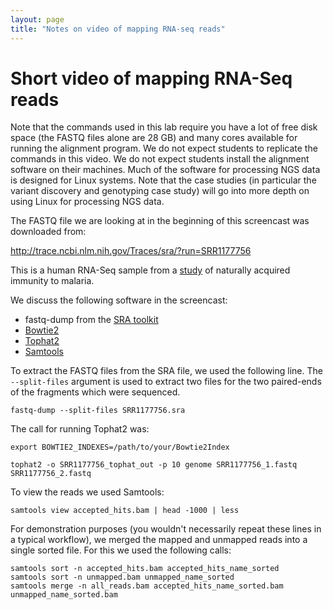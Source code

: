 ```yaml
---
layout: page
title: "Notes on video of mapping RNA-seq reads"
---
```




# Short video of mapping RNA-Seq reads

Note that the commands used in this lab require you have a lot of free disk space (the FASTQ files alone are 28 GB) and many cores available for running the alignment program. We do not expect students to replicate the commands in this video. We do not expect students install the alignment software on their machines. Much of the software for processing NGS data is designed for Linux systems. Note that the case studies (in particular the variant discovery and genotyping case study) will go into more depth on using Linux for processing NGS data.

The FASTQ file we are looking at in the beginning of this screencast was downloaded from:

http://trace.ncbi.nlm.nih.gov/Traces/sra/?run=SRR1177756

This is a human RNA-Seq sample from a [study](http://trace.ncbi.nlm.nih.gov/Traces/sra/?study=SRP032775) of naturally acquired immunity to malaria.

We discuss the following software in the screencast:

* fastq-dump from the [SRA toolkit](http://www.ncbi.nlm.nih.gov/Traces/sra/sra.cgi?cmd=show&f=software&m=software&s=software)
* [Bowtie2](http://bowtie-bio.sourceforge.net/bowtie2/index.shtml)
* [Tophat2](http://ccb.jhu.edu/software/tophat/index.shtml)
* [Samtools](http://samtools.sourceforge.net/)

To extract the FASTQ files from the SRA file, we used the following line. The `--split-files` argument is used to extract two files for the two paired-ends of the fragments which were sequenced.

```
fastq-dump --split-files SRR1177756.sra
```

The call for running Tophat2 was:

```
export BOWTIE2_INDEXES=/path/to/your/Bowtie2Index

tophat2 -o SRR1177756_tophat_out -p 10 genome SRR1177756_1.fastq SRR1177756_2.fastq
```

To view the reads we used Samtools:

```
samtools view accepted_hits.bam | head -1000 | less
```

For demonstration purposes (you wouldn't necessarily repeat these lines in a typical workflow), we merged the mapped and unmapped reads into a single sorted file. For this we used the following calls:

```
samtools sort -n accepted_hits.bam accepted_hits_name_sorted
samtools sort -n unmapped.bam unmapped_name_sorted
samtools merge -n all_reads.bam accepted_hits_name_sorted.bam unmapped_name_sorted.bam
```

